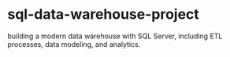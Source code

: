 # sql-data-warehouse-project
building a modern data warehouse with SQL Server, including ETL processes, data modeling, and analytics.
